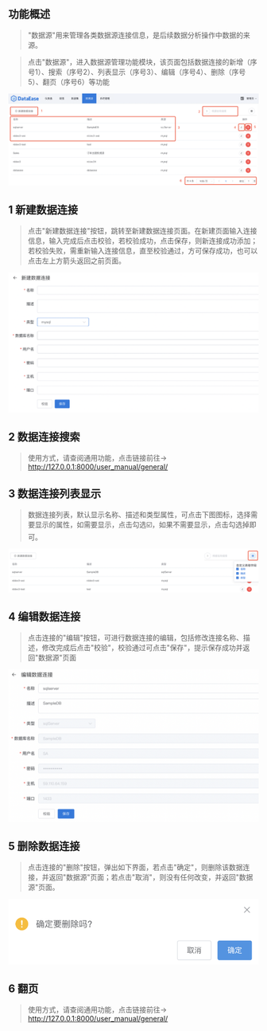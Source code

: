 ## 功能概述
> "数据源"用来管理各类数据源连接信息，是后续数据分析操作中数据的来源。

> 点击"数据源"，进入数据源管理功能模块，该页面包括数据连接的新增（序号1）、搜索（序号2）、列表显示（序号3）、编辑（序号4）、删除（序号5）、翻页（序号6）等功能

 ![数据源](../img/datasource_configuration/数据源管理页面.png)

## 1 新建数据连接
> 点击"新建数据连接"按钮，跳转至新建数据连接页面。在新建页面输入连接信息，输入完成后点击校验，若校验成功，点击保存，则新连接成功添加；若校验失败，需重新输入连接信息，直至校验通过，方可保存成功，也可以点击左上方箭头返回之前页面。
 
![新建数据连接](../img/datasource_configuration/新增.png)

## 2 数据连接搜索
> 使用方式，请查阅通用功能，点击链接前往-> http://127.0.0.1:8000/user_manual/general/

## 3 数据连接列表显示
> 数据连接列表，默认显示名称、描述和类型属性，可点击下图图标，选择需要显示的属性，如需要显示，点击勾选☑️，如果不需要显示，点击勾选掉即可。

![数据连接列表显示](../img/datasource_configuration/列表.png)

## 4 编辑数据连接
> 点击连接的"编辑"按钮，可进行数据连接的编辑，包括修改连接名称、描述，修改完成后点击"校验"，校验通过可点击"保存"，提示保存成功并返回"数据源"页面

![编辑数据连接](../img/datasource_configuration/编辑.png)

## 5 删除数据连接
> 点击连接的"删除"按钮，弹出如下界面，若点击"确定"，则删除该数据连接，并返回"数据源"页面；若点击"取消"，则没有任何改变，并返回"数据源"页面。

![删除数据连接](../img/datasource_configuration/删除.png)

## 6 翻页
> 使用方式，请查阅通用功能，点击链接前往-> http://127.0.0.1:8000/user_manual/general/
